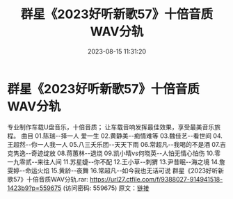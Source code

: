 ﻿---
title: 群星《2023好听新歌57》十倍音质WAV分轨
date: 2023-08-15 11:31:20
categories: WAV车载音乐、镜像
tags: 华语中文
---
# 群星《2023好听新歌57》十倍音质WAV分轨

专业制作车载U盘音乐，十倍音质；
让车载音响发挥最佳效果，享受最美音乐旅程。
曲目
01.陈瑞--择一人 爱一生
02.黄静美--痴情难等
03.魏佳艺--看世间
04.王超然--你一人我一人
05.八三夭乐团--天天下雨
06.常超凡--我喝的不是酒
07.吉克隽逸--奇迹绽放
08.蒋蕙林--退烧
09.凯小晴vs何晓英--人怕无情心怕伤
10.零一九零贰--来往人间
11.苏星婕--你不配
12.王小草--刺猬
13.尹昔眠--海之境
14.詹雯婷--命运火焰
15.黄龄--夜舞
16.常超凡--如今我也无话可说
群星《2023好听新歌57》十倍音质WAV分轨.rar: https://url27.ctfile.com/f/9388027-914941518-1423b9?p=559675
(访问密码: 559675)
原文：[链接](https://blog.sina.com.cn/s/blog_1647c7e760103134b.html)